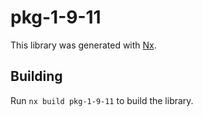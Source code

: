 # pkg-1-9-11

This library was generated with [Nx](https://nx.dev).

## Building

Run `nx build pkg-1-9-11` to build the library.
